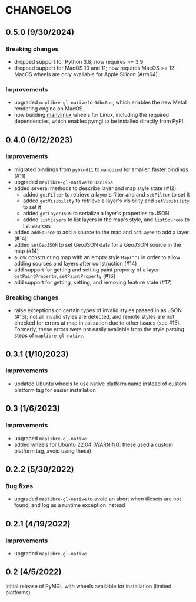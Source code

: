 # CHANGELOG

## 0.5.0 (9/30/2024)

### Breaking changes

-   dropped support for Python 3.8; now requires >= 3.9
-   dropped support for MacOS 10 and 11; now requires MacOS >= 12. MacOS wheels
    are only available for Apple Silicon (Arm64).

### Improvements

-   upgraded `maplibre-gl-native` to `9dbc0ae`, which enables the new Metal
    rendering engine on MacOS.
-   now building [manylinux](https://github.com/pypa/manylinux?tab=readme-ov-file#manylinux_2_28-almalinux-8-based)
    wheels for Linux, including the required dependencies, which enables pymgl
    to be installed directly from PyPI.

## 0.4.0 (6/12/2023)

### Improvements

-   migrated bindings from `pybind11` to `nanobind` for smaller, faster bindings (#11)
-   upgraded `maplibre-gl-native` to `02c196a`
-   added several methods to describe layer and map style state (#12):
    -   added `getFilter` to retrieve a layer's filter and and
        `setFilter` to set it
    -   added `getVisibility` to retrieve a layer's visibility and
        `setVisibility` to set it
    -   added `getLayerJSON` to serialize a layer's properties to JSON
    -   added `listLayers` to list layers in the map's style, and `listSources`
        to list sources
-   added `addSource` to add a source to the map and `addLayer` to add a layer (#14)
-   added `setGeoJSON` to set GeoJSON data for a GeoJSON source in the map (#14)
-   allow constructing map with an empty style `Map("")` in order to allow adding
    sources and layers after construction (#14)
-   add support for getting and setting paint property of a layer:
    `getPaintProperty`, `setPaintProperty` (#16)
-   add support for getting, setting, and removing feature state (#17)

### Breaking changes

-   raise exceptions on certain types of invalid styles passed in as JSON (#13);
    not all invalid styles are detected, and remote styles are not checked for
    errors at map initialization due to other issues (see #15). Formerly, these
    errors were not easily available from the style parsing steps of
    `maplibre-gl-native`.

## 0.3.1 (1/10/2023)

### Improvements

-   updated Ubuntu wheels to use native platform name instead of custom platform
    tag for easier installation

## 0.3 (1/6/2023)

### Improvements

-   upgraded `maplibre-gl-native`
-   added wheels for Ubuntu 22.04 (WARNING: these used a custom platform tag,
    avoid using these)

## 0.2.2 (5/30/2022)

### Bug fixes

-   upgraded `maplibre-gl-native` to avoid an abort when tilesets are not found, and
    log as a runtime exception instead

## 0.2.1 (4/19/2022)

### Improvements

-   upgraded `maplibre-gl-native`

## 0.2 (4/5/2022)

Initial release of PyMGL with wheels available for installation (limited platforms).
